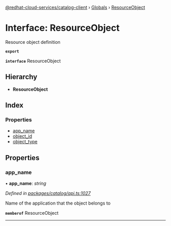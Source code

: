 [@redhat-cloud-services/catalog-client](../README.md) › [Globals](../globals.md) › [ResourceObject](resourceobject.md)

# Interface: ResourceObject

Resource object definition

**`export`** 

**`interface`** ResourceObject

## Hierarchy

* **ResourceObject**

## Index

### Properties

* [app_name](resourceobject.md#app_name)
* [object_id](resourceobject.md#object_id)
* [object_type](resourceobject.md#object_type)

## Properties

###  app_name

• **app_name**: *string*

*Defined in [packages/catalog/api.ts:1027](https://github.com/RedHatInsights/javascript-clients/blob/master/packages/catalog/api.ts#L1027)*

Name of the application that the object belongs to

**`memberof`** ResourceObject

___

###  object_id

• **object_id**: *string*

*Defined in [packages/catalog/api.ts:1033](https://github.com/RedHatInsights/javascript-clients/blob/master/packages/catalog/api.ts#L1033)*

ID of the object

**`memberof`** ResourceObject

___

###  object_type

• **object_type**: *string*

*Defined in [packages/catalog/api.ts:1021](https://github.com/RedHatInsights/javascript-clients/blob/master/packages/catalog/api.ts#L1021)*

Object type

**`memberof`** ResourceObject
